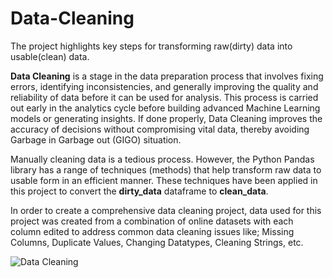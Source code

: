 # Data-Cleaning
The project highlights key steps for transforming raw(dirty) data into usable(clean) data.

**Data Cleaning** is a stage in the data preparation process that involves fixing errors, identifying inconsistencies, and generally improving the quality and reliability of data before it can be used for analysis. This process is carried out early in the analytics cycle before building advanced Machine Learning models or generating insights. If done properly, Data Cleaning improves the accuracy of decisions without compromising vital data, thereby avoiding Garbage in Garbage out (GIGO) situation.

Manually cleaning data is a tedious process. However, the Python Pandas library has a range of techniques (methods) that help transform raw data to usable form in an efficient manner. These techniques have been applied in this project to convert the **dirty_data** dataframe to **clean_data**. 

In order to create a comprehensive data cleaning project, data used for this project was created from a combination of online datasets with each column edited to address common data cleaning issues like; Missing Columns, Duplicate Values, Changing Datatypes, Cleaning Strings, etc.

![Data Cleaning](https://github.com/leks39/Data-Cleaning/assets/113634690/5cb6e719-7c4b-4ab8-9d50-e66ec2e1bbd9)
